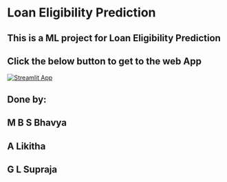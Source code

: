 # Loan Eligibility Prediction
## This is a ML project for Loan Eligibility Prediction
## Click the below button to get to the web App
[![Streamlit App](https://static.streamlit.io/badges/streamlit_badge_black_white.svg)](https://share.streamlit.io/BhavyaM-23/LoanPrediction/main/LoanPredictAPP.py)
## Done by:
## M B S Bhavya
## A Likitha 
## G L Supraja

